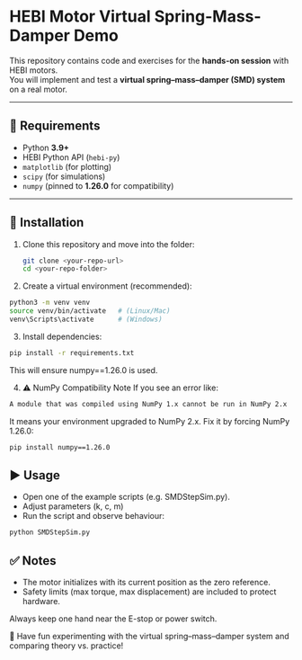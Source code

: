 # HEBI Motor Virtual Spring-Mass-Damper Demo

This repository contains code and exercises for the **hands-on session** with HEBI motors.  
You will implement and test a **virtual spring–mass–damper (SMD) system** on a real motor.  

---

## 🚀 Requirements

- Python **3.9+**
- HEBI Python API (`hebi-py`)
- `matplotlib` (for plotting)
- `scipy` (for simulations)
- `numpy` (pinned to **1.26.0** for compatibility)

---

## 🔧 Installation

1. Clone this repository and move into the folder:

   ```bash
   git clone <your-repo-url>
   cd <your-repo-folder>
   ```
2. Create a virtual environment (recommended):
```bash
python3 -m venv venv
source venv/bin/activate   # (Linux/Mac)
venv\Scripts\activate      # (Windows)
```

3. Install dependencies:
```bash
pip install -r requirements.txt
```

This will ensure numpy==1.26.0 is used.

4. ⚠️ NumPy Compatibility Note
If you see an error like:
```bash
A module that was compiled using NumPy 1.x cannot be run in NumPy 2.x
```

It means your environment upgraded to NumPy 2.x.
Fix it by forcing NumPy 1.26.0:
```bash
pip install numpy==1.26.0
```
## ▶️ Usage

- Open one of the example scripts (e.g. SMDStepSim.py).
- Adjust parameters (k, c, m) 
- Run the script and observe behaviour:
```bash
python SMDStepSim.py
```

## ✅ Notes

- The motor initializes with its current position as the zero reference.
- Safety limits (max torque, max displacement) are included to protect hardware.

Always keep one hand near the E-stop or power switch.

🎉 Have fun experimenting with the virtual spring–mass–damper system and comparing theory vs. practice!

